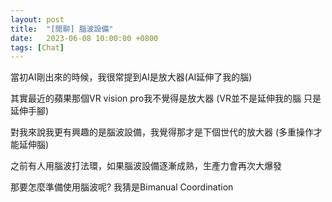 ```yaml
---
layout: post
title:  "[閒聊] 腦波設備"
date:   2023-06-08 10:00:00 +0800
tags: [Chat]
---
```


當初AI剛出來的時候，我很常提到AI是放大器(AI延伸了我的腦)

其實最近的蘋果那個VR vision pro我不覺得是放大器 (VR並不是延伸我的腦 只是延伸手腳)

對我來說我更有興趣的是腦波設備，我覺得那才是下個世代的放大器 (多重操作才能延伸腦)

之前有人用腦波打法環，如果腦波設備逐漸成熟，生產力會再次大爆發

那要怎麼準備使用腦波呢?  我猜是Bimanual Coordination